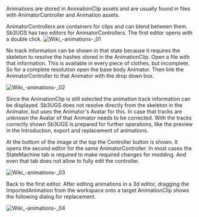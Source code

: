 Animations are stored in AnimationClip assets and are usually found in files with AnimatorController and Animation assets.

AnimatorControllers are containers for clips and can blend between them. Sb3UGS has two editors for AnimatorControllers. The first editor opens with a double click.
![Wiki_-_animations_-_01](https://user-images.githubusercontent.com/104311725/167838075-d886be56-def1-4da1-b9d7-7026adc0773c.png)


No track information can be shown in that state because it requires the skeleton to resolve the hashes stored in the AnimationClip. Open a file with that information. This is available in every piece of clothes, but incomplete. So for a complete resolution open the base body Animator. Then link the AnimatorController to that Animator with the drop down box.

![Wiki_-_animations_-_02](https://user-images.githubusercontent.com/104311725/167838266-9f34763b-337c-459c-b9c9-10d443f483ef.png)

Since the AnimationClip is still selected the animation track information can be displayed. Sb3UGS does not resolve directly from the skeleton in the Animator, but uses the Animator's Avatar for this. In case that tracks are unknown the Avatar of that Animator needs to be corrected. With the tracks correctly shown Sb3UGS is prepared for further operations, like the preview in the Introduction, export and replacement of animations.

At the bottom of the image at the top the Controller button is shown. It opens the second editor for the same AnimatorController. In most cases the StateMachine tab is required to make required changes for modding. And even that tab does not allow to fully edit the controller.

![Wiki_-_animations_-_03](https://user-images.githubusercontent.com/104311725/167838375-9e3fbd9a-f2c7-4250-8fa5-0e2cb8b8cd60.png)

Back to the first editor. After editing animations in a 3d editor, dragging the ImportedAnimation from the workspace onto a target AnimationClip shows the following dialog for replacement.

![Wiki_-_animations_-_04](https://user-images.githubusercontent.com/104311725/167838461-844101b7-2df3-4907-958b-57ef541127d0.png)